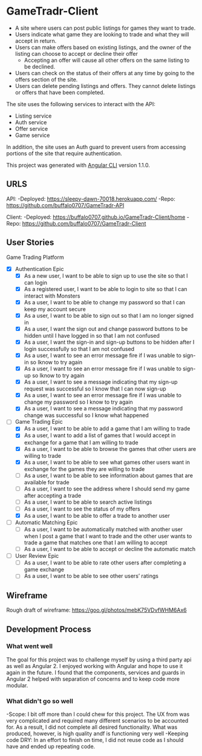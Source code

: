 # GameTradr-Client

* A site where users can post public listings for games they want to trade.
* Users indicate what game they are looking to trade and what they will accept in
return.
* Users can make offers based on existing listings, and the owner of the listing
can choose to accept or decline their offer
  * Accepting an offer will cause all other offers on the same listing to be declined.
* Users can check on the status of their offers at any time by going to the offers
section of the site.
* Users can delete pending listings and offers. They cannot delete listings or
offers that have been completed.

The site uses the following services to interact with the API:
* Listing service
* Auth service
* Offer service
* Game service

In addition, the site uses an Auth guard to prevent users from accessing portions
of the site that require authentication.

This project was generated with [Angular CLI](https://github.com/angular/angular-cli) version 1.1.0.

## URLS
API:
-Deployed: https://sleepy-dawn-70018.herokuapp.com/
-Repo: https://github.com/buffalo0707/GameTradr-API

Client:
-Deployed: https://buffalo0707.github.io/GameTradr-Client/home
-Repo: https://github.com/buffalo0707/GameTradr-Client

## User Stories

Game Trading Platform


* [x] Authentication Epic
    * [x] As a new user, I want to be able to sign up to use the site so that I can login
    * [x] As a registered user, I want to be able to login to site so that I can interact with Monsters
    * [x] As a user, I want to be able to change my password so that I can keep my account secure
    * [x] As a user, I want to be able to sign out so that I am no longer signed in
    * [x] As a user, I want the sign out and change password buttons to be hidden until I have logged in so that I am not confused
    * [x] As a user, I want the sign-in and sign-up buttons to be hidden after I login successfully so that I am not confused
    * [x] As a user, I want to see an error message fire if I was unable to sign-in so Iknow to try again
    * [x] As a user, I want to see an error message fire if I was unable to sign-up so Iknow to try again
    * [x] As a user, I want to see a message indicating that my sign-up request was successful so I know that I can now sign-up
    * [x] As a user, I want to see an error message fire if I was unable to change my password so I know to try again
    * [x] As a user, I want to see a message indicating that my password change was successful so I know what happened
* [ ] Game Trading Epic
    * [x] As a user, I want to be able to add a game that I am willing to trade
    * [x] As a user, I want to add a list of games that I would accept in exchange for a game that I am willing to trade
    * [x] As a user, I want to be able to browse the games that other users are willing to trade
    * [x] As a user, I want to be able to see what games other users want in exchange for the games they are willing to trade
    * [ ] As a user, I want to be able to see information about games that are available for trade
    * [ ] As a user, I want to see the address where I should send my game after accepting a trade
    * [ ] As a user, I want to be able to search active listings
    * [ ] As a user, I want to see the status of my offers
    * [x] As a user, I want to be able to offer a trade to another user
* [ ] Automatic Matching Epic
    * [ ] As a user, I want to be automatically matched with another user when I post a game that I want to trade and the other user wants to trade a game that matches one that I am willing to accept
    * [ ] As a user, I want to be able to accept or decline the automatic match
* [ ] User Review Epic
    * [ ] As a user, I want to be able to rate other users after completing a game exchange
    * [ ] As a user, I want to be able to see other users’ ratings

## Wireframe

Rough draft of wireframe:
https://goo.gl/photos/mebK75VDvfWHM6Ax6

## Development Process

### What went well
The goal for this project was to challenge myself by using a third party api
as well as Angular 2. I enjoyed working with Angular and hope to use it again in
the future. I found that the components, services and guards in Angular 2 helped
with separation of concerns and to keep code more modular.

### What didn't go so well
-Scope: I bit off more than I could chew for this project. The UX from was very
complicated and required many different scenarios to be accounted for. As a result,
I did not complete all desired functionality. What was produced, however, is high
quality andf is functioning very well
-Keeping code DRY: In an effort to finish on time, I did not reuse code as I should
have and ended up repeating code.
